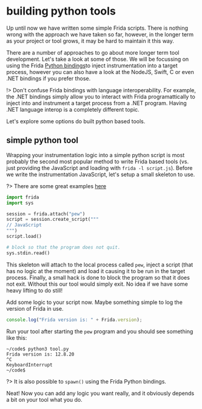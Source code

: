 # building python tools

Up until now we have written some simple Frida scripts. There is nothing wrong with the approach we have taken so far, however, in the longer term as your project or tool grows, it may be hard to maintain it this way.

There are a number of approaches to go about more longer term tool development. Let's take a look at some of those. We will be focussing on using the Frida [Python bindings](https://github.com/frida/frida-python)to inject instrumentation into a target process, however you can also have a look at the NodeJS, Swift, C or even .NET bindings if you prefer those.

!> Don't confuse Frida bindings with language interoperability. For example, the .NET bindings simply allow you to interact with Frida programattically to inject into and instrument a target process from a .NET program. Having .NET language interop is a completely different topic.

Let's explore some options do built python based tools.

## simple python tool

Wrapping your instrumentation logic into a simple python script is most probably the second most popular method to write Frida based tools (vs. just providing the JavaScript and loading with `frida -l script.js`). Before we write the instrumentation JavaScript, let's setup a small skeleton to use.

?> There are some great examples [here](https://github.com/frida/frida-python/tree/master/examples)

```python
import frida
import sys

session = frida.attach("pew")
script = session.create_script("""
// JavaScript
""")
script.load()

# block so that the program does not quit.
sys.stdin.read()
```

This skeleton will attach to the local process called `pew`, inject a script (that has no logic at the moment) and load it causing it to be run in the target process. Finally, a small hack is done to block the program so that it does not exit. Without this our tool would simply exit. No idea if we have some heavy lifting to do still!

Add some logic to your script now. Maybe something simple to log the version of Frida in use.

```javascript
console.log("Frida version is: " + Frida.version);
```

Run your tool after starting the `pew` program and you should see something like this:

```text
~/code$ python3 tool.py
Frida version is: 12.8.20
^C
KeyboardInterrupt
~/code$
```

?> It is also possible to `spawn()` using the Frida Python bindings.

Neat! Now you can add any logic you want really, and it obviously depends a bit on your tool what you do.
